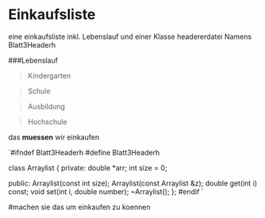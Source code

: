# Einkaufsliste

eine einkaufsliste inkl. Lebenslauf und einer Klasse headererdatei Namens Blatt3Headerh


###Lebenslauf

  >Kindergarten

  >Schule
 
  >Ausbildung

  >Hochschule






das **muessen** wir einkaufen

`#ifndef Blatt3Headerh
#define Blatt3Headerh

class Arraylist
{
private:
    double *arr;
    int size = 0;

public:
    Arraylist(const int size);
    Arraylist(const Arraylist &z);
    double get(int i) const;
    void set(int i, double number);
    ~Arraylist();
};
#endif
`




#machen sie das um einkaufen zu koennen
